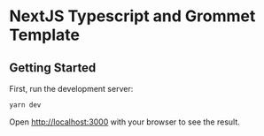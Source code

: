 # NextJS Typescript and Grommet Template

## Getting Started

First, run the development server:

```bash
yarn dev
```

Open [http://localhost:3000](http://localhost:3000) with your browser to see the result.
